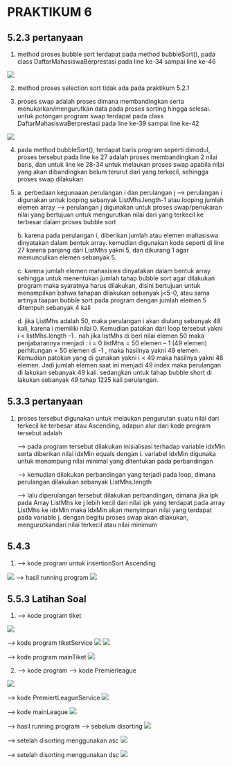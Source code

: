 # PRAKTIKUM 6

## 5.2.3 pertanyaan

1. method proses bubble sort terdapat pada method bubbleSort(), pada class DaftarMahasiswaBerprestasi pada line ke-34 sampai line ke-46
<img src = "./1.JPG" >

2. method proses selection sort tidak ada pada praktikum 5.2.1

3. proses swap adalah proses dimana membandingkan serta menukarkan/mengurutkan data pada proses sorting hingga selesai. 
untuk potongan program swap terdapat pada class DaftarMahasiswaBerprestasi pada line ke-39 sampai line ke-42
<img src = "./2.JPG">

4. pada method bubbleSort(), terdapat baris program seperti dimodul, proses tersebut pada line ke 27 adalah proses membandingkan 2 nilai baris, dan untuk line ke 28-34 untuk melaukan proses swap apabila nilai yang akan dibandingkan belum terurut dari yang terkecil, sehingga proses swap dilakukan

5. a. perbedaan kegunaaan perulangan i dan perulangan j
--> perulangan i digunakan untuk looping sebanyak ListMhs.length-1 atau looping jumlah elemen array
--> perulangan j digunakan untuk proses swap/penukaran nilai yang bertujuan untuk mengurutkan nilai dari yang terkecil ke terbesar dalam proses bubble sort

    b. karena pada perulangan i, diberikan jumlah atau elemen mahasiswa dinyatakan dalam bentuk array. kemudian digunakan kode seperti di line 27 karena panjang dari ListMhs yakni 5, dan dikurang 1 agar memunculkan elemen sebanyak 5.

    c. karena jumlah elemen mahasiswa dinyatakan dalam bentuk array sehingga untuk menentukan jumlah tahap bubble sort agar dilakukan program maka syaratnya harus dilakukan, disini bertujuan untuk menampilkan bahwa tahapan dilakukan sebanyak j<5-0, atau sama artinya taapan bubble sort pada program dengan jumlah elemen 5 ditempuh sebanyak 4 kali

    d. jika ListMhs adalah 50, maka perulangan i akan diulang sebanyak 48 kali, karena i memiliki nilai 0. Kemudian patokan dari loop tersebut yakni i < listMhs.length -1 . nah jika listMhs di beri nilai elemen 50 maka penjabarannya menjadi : i = 0 listMhs = 50 elemen – 1 (49 elemen)
    perhitungan = 50 elemen di -1 , maka hasilnya yakni 49 elemen. Kemudian patokan yang di gunakan yakni i < 49 maka hasilnya yakni 48 elemen. Jadi jumlah elemen saat ini menjadi 49 index maka perulangan di lakukan sebanyak 49 kali. sedangkan untuk tahap bubble short di lakukan sebanyak 49 tahap 1225 kali perulangan. 
## 5.3.3 pertanyaan
1. proses tersebut digunakan untuk melaukan pengurutan suatu nilai dari terkecil ke terbesar atau Ascending, adapun alur dari kode program tersebut adalah 
    
    --> pada program tersebut dilakukan inisialisasi terhadap variable idxMin serta diberikan nilai idxMin equals dengan i. variabel idxMin digunaka untuk menampung nilai minimal yang ditentukan pada perbandingan
   
    --> kemudian dilakukan perbandingan yang terjadi pada loop, dimana perulangan dilakukan sebanyak ListMhs.length
   
    --> lalu diperulangan tersebut dilakukan perbandingan, dimana jika ipk pada Array ListMhs ke j lebih kecil dari nilai ipk yang terdapat pada array ListMhs ke idxMin maka idxMin akan menyimpan nilai yang terdapat pada variable j. dengan begitu proses swap akan dilakukan, mengurutkandari nilai terkecil atau nilai minimum 

## 5.4.3
1. --> kode program untuk insertionSort Ascending
<img src = "./3.JPG">
--> hasil running program
<img src = "./4.JPG">

## 5.5.3 Latihan Soal
1. --> kode program tiket
<img src = "./11.JPG">

--> kode program tiketService
<img src = "./12.JPG">
<img src = "./13.JPG">

--> kode program mainTiket
<img src = "./14.JPG">


2. --> kode program
--> kode Premierleague
<img src = "./8.JPG">

--> kode PremiertLeagueService
<img src = "./9.JPG">

--> kode mainLeague
<img src = "./10.JPG">


--> hasil running program
    --> sebelum disorting
    <img src = "./5.JPG">

--> setelah disorting menggunakan asc
    <img src = "./6.JPG">

--> setelah disorting menggunakan dsc
    <img src = "./7.JPG">